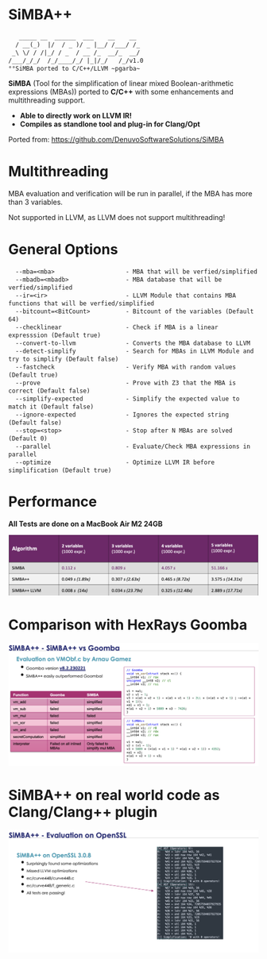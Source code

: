 # SiMBA++

```
   _____ __  ______  ___    __    __
  / __(_)  |/  / _ )/ _ |__/ /___/ /_
 _\ \/ / /|_/ / _  / __ /_  __/_  __/
/___/_/_/  /_/____/_/ |_|/_/   /_/v1.0
°°SiMBA ported to C/C++/LLVM ~pgarba~
```

**SiMBA** (Tool for the simplification of linear mixed Boolean-arithmetic expressions (MBAs)) ported to **C/C++** with some enhancements and multithreading support. 

* **Able to directly work on LLVM IR!**
* **Compiles as standlone tool and plug-in for Clang/Opt**


Ported from:
https://github.com/DenuvoSoftwareSolutions/SiMBA

# Multithreading

MBA evaluation and verification will be run in parallel, if the MBA has more than 3 variables.

Not supported in LLVM, as LLVM does not support multithreading!

# General Options

```
  --mba=<mba>                    - MBA that will be verfied/simplified
  --mbadb=<mbadb>                - MBA database that will be verfied/simplified
  --ir=<ir>                      - LLVM Module that contains MBA functions that will be verfied/simplified
  --bitcount=<BitCount>          - Bitcount of the variables (Default 64)
  --checklinear                  - Check if MBA is a linear expresssion (Default true)
  --convert-to-llvm              - Converts the MBA database to LLVM
  --detect-simplify              - Search for MBAs in LLVM Module and try to simplify (Default false)
  --fastcheck                    - Verify MBA with random values (Default true)
  --prove                        - Prove with Z3 that the MBA is correct (Default false)
  --simplify-expected            - Simplify the expected value to match it (Default false)
  --ignore-expected              - Ignores the expected string (Default false)
  --stop=<stop>                  - Stop after N MBAs are solved (Default 0)
  --parallel                     - Evaluate/Check MBA expressions in parallel
  --optimize                     - Optimize LLVM IR before simplification (Default true)
```


# Performance

**All Tests are done on a MacBook Air M2 24GB**

![Alt text](images/Performance.png "SiMBA++/SiMBA performance comparison")

# Comparison with HexRays Goomba

![Alt text](images/Goomba.png "SiMBA++ easily outperforms Goomba")


# SiMBA++ on real world code as Clang/Clang++ plugin

![Alt text](images/OpenSSL.png "SiMBA++ is able to find missed optimization opportunities by LLVM")
